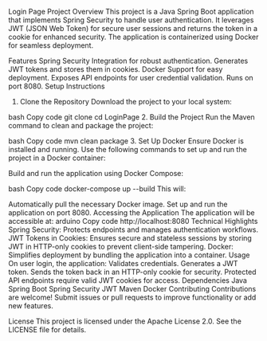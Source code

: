 Login Page Project
Overview
This project is a Java Spring Boot application that implements Spring Security to handle user authentication. It leverages JWT (JSON Web Token) for secure user sessions and returns the token in a cookie for enhanced security. The application is containerized using Docker for seamless deployment.

Features
Spring Security Integration for robust authentication.
Generates JWT tokens and stores them in cookies.
Docker Support for easy deployment.
Exposes API endpoints for user credential validation.
Runs on port 8080.
Setup Instructions
1. Clone the Repository
Download the project to your local system:

bash
Copy code
git clone <repository-url>
cd LoginPage
2. Build the Project
Run the Maven command to clean and package the project:

bash
Copy code
mvn clean package
3. Set Up Docker
Ensure Docker is installed and running. Use the following commands to set up and run the project in a Docker container:

Build and run the application using Docker Compose:

bash
Copy code
docker-compose up --build
This will:

Automatically pull the necessary Docker image.
Set up and run the application on port 8080.
Accessing the Application
The application will be accessible at:
arduino
Copy code
http://localhost:8080
Technical Highlights
Spring Security: Protects endpoints and manages authentication workflows.
JWT Tokens in Cookies: Ensures secure and stateless sessions by storing JWT in HTTP-only cookies to prevent client-side tampering.
Docker: Simplifies deployment by bundling the application into a container.
Usage
On user login, the application:
Validates credentials.
Generates a JWT token.
Sends the token back in an HTTP-only cookie for security.
Protected API endpoints require valid JWT cookies for access.
Dependencies
Java Spring Boot
Spring Security
JWT
Maven
Docker
Contributing
Contributions are welcome! Submit issues or pull requests to improve functionality or add new features.

License
This project is licensed under the Apache License 2.0. See the LICENSE file for details.





